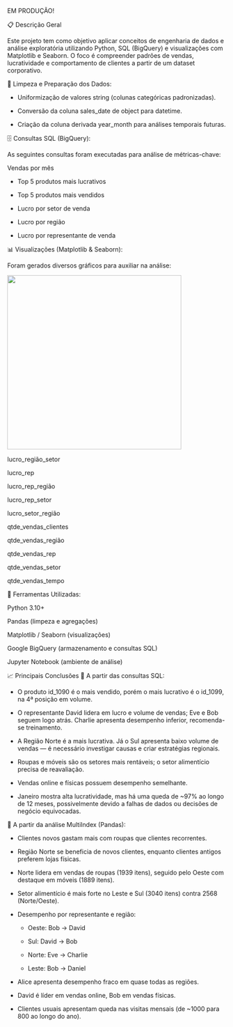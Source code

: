 EM PRODUÇÃO!

📋 Descrição Geral

Este projeto tem como objetivo aplicar conceitos de engenharia de dados e análise exploratória utilizando Python, SQL (BigQuery) e visualizações com Matplotlib e Seaborn. O foco é compreender padrões de vendas, lucratividade e comportamento de clientes a partir de um dataset corporativo.

🧹 Limpeza e Preparação dos Dados:

- Uniformização de valores string (colunas categóricas padronizadas).

- Conversão da coluna sales_date de object para datetime.

- Criação da coluna derivada year_month para análises temporais futuras.

🗄️ Consultas SQL (BigQuery):

As seguintes consultas foram executadas para análise de métricas-chave:

Vendas por mês

- Top 5 produtos mais lucrativos

- Top 5 produtos mais vendidos

- Lucro por setor de venda

- Lucro por região

- Lucro por representante de venda

📊 Visualizações (Matplotlib & Seaborn):

Foram gerados diversos gráficos para auxiliar na análise:

<img src="/plots/lucro_rep.png" width="400">

lucro_região_setor

lucro_rep

lucro_rep_região

lucro_rep_setor

lucro_setor_região

qtde_vendas_clientes

qtde_vendas_região

qtde_vendas_rep

qtde_vendas_setor

qtde_vendas_tempo

🧩 Ferramentas Utilizadas:

Python 3.10+

Pandas (limpeza e agregações)

Matplotlib / Seaborn (visualizações)

Google BigQuery (armazenamento e consultas SQL)

Jupyter Notebook (ambiente de análise)

📈 Principais Conclusões
🔹 A partir das consultas SQL:

- O produto id_1090 é o mais vendido, porém o mais lucrativo é o id_1099, na 4ª posição em volume.

- O representante David lidera em lucro e volume de vendas; Eve e Bob seguem logo atrás. Charlie apresenta desempenho inferior, recomenda-se treinamento.

- A Região Norte é a mais lucrativa. Já o Sul apresenta baixo volume de vendas — é necessário investigar causas e criar estratégias regionais.

- Roupas e móveis são os setores mais rentáveis; o setor alimentício precisa de reavaliação.

- Vendas online e físicas possuem desempenho semelhante.

- Janeiro mostra alta lucratividade, mas há uma queda de ~97% ao longo de 12 meses, possivelmente devido a falhas de dados ou decisões de negócio equivocadas.

🔹 A partir da análise MultiIndex (Pandas):

- Clientes novos gastam mais com roupas que clientes recorrentes.

- Região Norte se beneficia de novos clientes, enquanto clientes antigos preferem lojas físicas.

- Norte lidera em vendas de roupas (1939 itens), seguido pelo Oeste com destaque em móveis (1889 itens).

- Setor alimentício é mais forte no Leste e Sul (3040 itens) contra 2568 (Norte/Oeste).

- Desempenho por representante e região:

  - Oeste: Bob → David

  - Sul: David → Bob

  - Norte: Eve → Charlie

  - Leste: Bob → Daniel

- Alice apresenta desempenho fraco em quase todas as regiões.

- David é líder em vendas online, Bob em vendas físicas.

- Clientes usuais apresentam queda nas visitas mensais (de ~1000 para 800 ao longo do ano).
